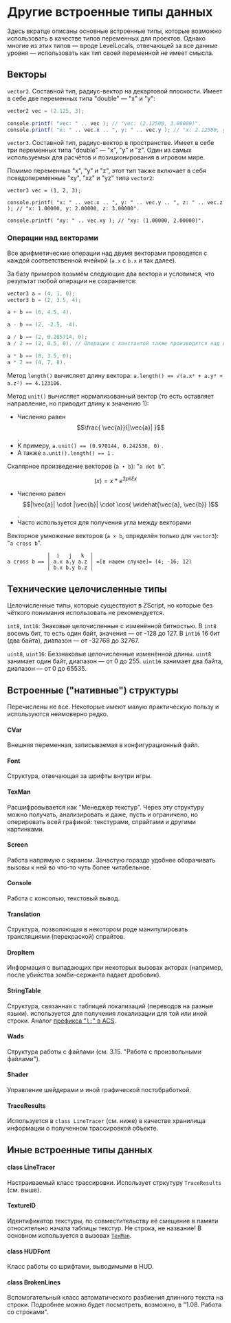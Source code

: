 # Другие встроенные типы данных

Здесь вкратце описаны основные встроенные типы, которые возможно использовать в качестве типов переменных для проектов. Однако многие из этих типов — вроде LevelLocals, отвечающей за все данные уровня — использовать как тип своей переменной не имеет смысла.

## Векторы

`vector2`. Составной тип, радиус-вектор на декартовой плоскости. Имеет в себе две переменных типа "double" — "x" и "y":

```csharp
vector2 vec = (2.125, 3);

console.printf( "vec: " .. vec ); // "vec: (2.12500, 3.00000)".
console.printf( "x: " .. vec.x .. ", y: " .. vec.y ); // "x: 2.12500, y: 3.00000".
```

`vector3`. Составной тип, радиус-вектор в пространстве. Имеет в себе три переменных типа "double" — "x", "y" и "z". Один из самых используемых для расчётов и позиционирования в игровом мире.

Помимо переменных "x", "y" и "z", этот тип также включает в себя псевдопеременные "xy", "xz" и "yz" типа `vector2`:

```
vector3 vec = (1, 2, 3);

console.printf( "x: " .. vec.x .. ", y: " .. vec.y .. ", z: " .. vec.z ); // "x: 1.00000, y: 2.00000, z: 3.00000".

console.printf( "xy: " .. vec.xy ); // "xy: (1.00000, 2.00000)".
```

### Операции над векторами

Все арифметические операции над двумя векторами проводятся с каждой соответственной ячейкой (`a.x` с `b.x` и так далее).

За базу примеров возьмём следующие два вектора и условимся, что результат любой операции не сохраняется:

```csharp
vector3 a = (4, 1, 0);
vector3 b = (2, 3.5, 4);
```

```cpp
a + b == (6, 4.5, 4).

a - b == (2, -2.5, -4).

a / b == (2, 0.285714, 0);
a / 2 == (2, 0.5, 0). // Операции с константой также производятся над всеми элементами вектора.

a * b == (8, 3.5, 0);
a * 2 == (4, 7, 8).
```

Метод `length()` вычисляет длину вектора: `a.length() == √(a.x² + a.y² + a.z²) == 4.123106`.

Метод `unit()` вычисляет нормализованный вектор (то есть оставляет направление, но приводит длину к значению 1):&#x20;

* Численно равен $$\frac{ \vec{a}}{|\vec{a}| }$$.
* К примеру, `a.unit() == (0.970144, 0.242536, 0)` .
* А также `a.unit().length() == 1` .

Скалярное произведение векторов (`a ∙ b`): "`a dot b`".

$$
(x) = x * e^{2 pi i \xi x}
$$

* Численно равен  $$|\vec{a}| \cdot |\vec{b}| \cdot \cos( \widehat{\vec{a}, \vec{b}} )$$ .
* Часто используется для получения угла между векторами

Векторное умножение векторов (`a × b`, определён только для `vector3`): "`a cross b`".

```
             │  i   j   k  │
a cross b == │ a.x a.y a.z │ =[в нашем случае]= (4; -16; 12)
             │ b.x b.y b.z │
```



## Технические целочисленные типы

Целочисленные типы, которые существуют в ZScript, но которые без чёткого понимания использовать не рекомендуется.

`int8`, `int16`: Знаковые целочисленные с изменённой битностью. В `int8` восемь бит, то есть один байт, значения — от -128 до 127. В `int16` 16 бит (два байта), диапазон — от -32768 до 32767.

`uint8`, `uint16`: Беззнаковые целочисленные изменённой длины. `uint8` занимает один байт, диапазон — от 0 до 255. `uint16` занимает два байта, диапазон — от 0 до 65535.



## Встроенные ("нативные") структуры

Перечислены не все. Некоторые имеют малую практическую пользу и используются неимоверно редко.

#### CVar

Внешняя переменная, записываемая в конфигурационный файл.

#### Font

Структура, отвечающая за шрифты внутри игры.

#### TexMan

Расшифровывается как "Менеджер текстур". Через эту структуру можно получать, анализировать и даже, пусть и ограничено, но оперировать всей графикой: текстурами, спрайтами и другими картинками.

#### Screen

Работа напрямую с экраном. Зачастую гораздо удобнее оборачивать вызовы к ней во что-то чуть более читабельное.

#### Console

Работа с консолью, текстовый вывод.

#### Translation

Структура, позволяющая в некотором роде манипулировать трансляциями (перекраской) спрайтов.

#### DropItem

Информация о выпадающих при некоторых вызовах акторах (например, после убийства зомби-сержанта падает дробовик).

#### StringTable

Структура, связанная с таблицей локализаций (переводов на разные языки). используется для получения локализации для той или иной строки. Аналог [префикса "`l:`" в ACS](https://zdoom.org/wiki/Print#Cast_type).

#### Wads

Структура работы с файлами (см. 3.15. "Работа с произвольными файлами").

#### Shader

Управление шейдерами и иной графической постобработкой.

#### TraceResults

Используется в `class LineTracer` (см. ниже) в качестве хранилища информации о полученном трассировкой объекте.

## Иные встроенные типы данных

#### class LineTracer

Настраиваемый класс трассировки. Использует стркутуру `TraceResults` (см. выше).

#### TextureID

Идентификатор текстуры, по совместительству её смещение в памяти относительно начала таблицы текстур. Не строка, не название! В основном используется в вызовах [`TexMan`](2.01_drugie_poleznye_tipy_dannykh.md#texman).

#### class HUDFont

Класс работы со шрифтами, выводимыми в HUD.

#### class BrokenLines

Вспомогательный класс автоматического разбиения длинного текста на строки. Подробнее можно будет посмотреть, возможно, в "1.08. Работа со строками".
